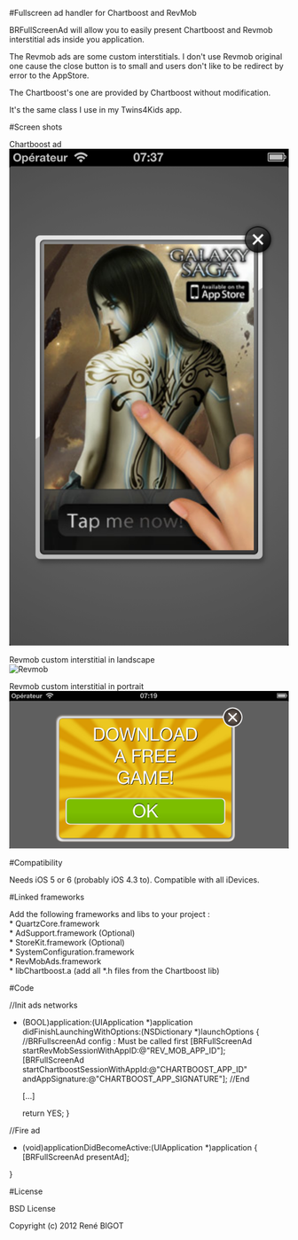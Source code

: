 #Fullscreen ad handler for Chartboost and RevMob

BRFullScreenAd will allow you to easily present Chartboost and Revmob interstitial ads inside you application.

The Revmob ads are some custom interstitials. I don't use Revmob original one cause the close button is to small and users don't like to be redirect by error to the AppStore.

The Chartboost's one are provided by Chartboost without modification.

It's the same class I use in my Twins4Kids app.

#Screen shots

Chartboost ad  
![Chartboost](https://github.com/renebigot/BRFullScreenAd/raw/master/screenshot1.png)

Revmob custom interstitial in landscape  
![Revmob](https://github.com/renebigot/BRFullScreenAd/raw/master/screenshot.png)

Revmob custom interstitial in portrait  
![Revmob](https://github.com/renebigot/BRFullScreenAd/raw/master/screenshot3.png)

#Compatibility

Needs iOS 5 or 6 (probably iOS 4.3 to). Compatible with all iDevices.

#Linked frameworks

Add the following frameworks and libs to your project :  
    * QuartzCore.framework  
    * AdSupport.framework (Optional)  
    * StoreKit.framework (Optional)  
    * SystemConfiguration.framework  
    * RevMobAds.framework  
    * libChartboost.a (add all *.h files from the Chartboost lib)

#Code

//Init ads networks
- (BOOL)application:(UIApplication *)application didFinishLaunchingWithOptions:(NSDictionary *)launchOptions
{
    //BRFullscreenAd config : Must be called first
    [BRFullScreenAd startRevMobSessionWithAppID:@"REV_MOB_APP_ID"];
    [BRFullScreenAd startChartboostSessionWithAppId:@"CHARTBOOST_APP_ID"
                                    andAppSignature:@"CHARTBOOST_APP_SIGNATURE"];
    //End

    [...]
    
    return YES;
}

//Fire ad
- (void)applicationDidBecomeActive:(UIApplication *)application
{
    [BRFullScreenAd presentAd];
    
}



#License

BSD License

Copyright (c) 2012 René BIGOT

